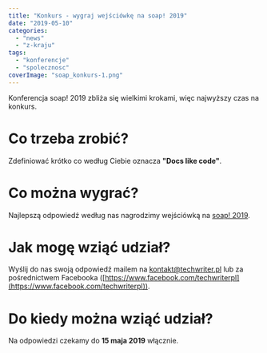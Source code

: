 ```yaml
---
title: "Konkurs - wygraj wejściówkę na soap! 2019"
date: "2019-05-10"
categories:
  - "news"
  - "z-kraju"
tags:
  - "konferencje"
  - "spolecznosc"
coverImage: "soap_konkurs-1.png"
---
```


Konferencja soap! 2019 zbliża się wielkimi krokami, więc najwyższy czas na konkurs.

# Co trzeba zrobić?

Zdefiniować krótko co według Ciebie oznacza **"Docs like code"**.

# Co można wygrać?

Najlepszą odpowiedź według nas nagrodzimy wejściówką na [soap! 2019](http://soapconf.com/).

# Jak mogę wziąć udział?

Wyślij do nas swoją odpowiedź mailem na [kontakt@techwriter.pl](mailto:kontakt@techwriter.pl) lub za pośrednictwem Facebooka ([https://www.facebook.com/techwriterpl](https://www.facebook.com/techwriterpl)).

# Do kiedy można wziąć udział?

Na odpowiedzi czekamy do **15 maja 2019** włącznie.
